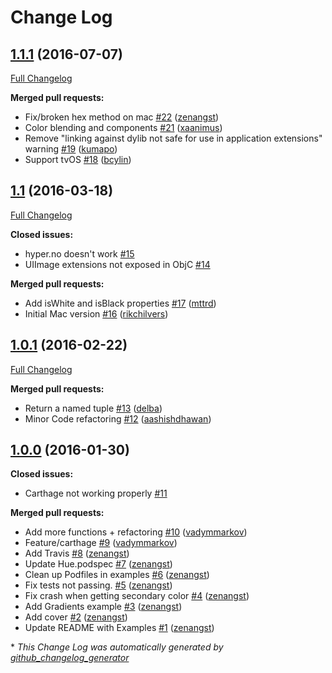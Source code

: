 # Change Log

## [1.1.1](https://github.com/hyperoslo/Hue/tree/1.1.1) (2016-07-07)
[Full Changelog](https://github.com/hyperoslo/Hue/compare/1.1...1.1.1)

**Merged pull requests:**

- Fix/broken hex method on mac [\#22](https://github.com/hyperoslo/Hue/pull/22) ([zenangst](https://github.com/zenangst))
- Color blending and components [\#21](https://github.com/hyperoslo/Hue/pull/21) ([xaanimus](https://github.com/xaanimus))
- Remove "linking against dylib not safe for use in application extensions" warning [\#19](https://github.com/hyperoslo/Hue/pull/19) ([kumapo](https://github.com/kumapo))
- Support tvOS [\#18](https://github.com/hyperoslo/Hue/pull/18) ([bcylin](https://github.com/bcylin))

## [1.1](https://github.com/hyperoslo/Hue/tree/1.1) (2016-03-18)
[Full Changelog](https://github.com/hyperoslo/Hue/compare/1.0.1...1.1)

**Closed issues:**

- hyper.no doesn't work [\#15](https://github.com/hyperoslo/Hue/issues/15)
- UIImage extensions not exposed in ObjC [\#14](https://github.com/hyperoslo/Hue/issues/14)

**Merged pull requests:**

- Add isWhite and isBlack properties [\#17](https://github.com/hyperoslo/Hue/pull/17) ([mttrd](https://github.com/mttrd))
- Initial Mac version [\#16](https://github.com/hyperoslo/Hue/pull/16) ([rikchilvers](https://github.com/rikchilvers))

## [1.0.1](https://github.com/hyperoslo/Hue/tree/1.0.1) (2016-02-22)
[Full Changelog](https://github.com/hyperoslo/Hue/compare/1.0.0...1.0.1)

**Merged pull requests:**

- Return a named tuple [\#13](https://github.com/hyperoslo/Hue/pull/13) ([delba](https://github.com/delba))
- Minor Code refactoring [\#12](https://github.com/hyperoslo/Hue/pull/12) ([aashishdhawan](https://github.com/aashishdhawan))

## [1.0.0](https://github.com/hyperoslo/Hue/tree/1.0.0) (2016-01-30)
**Closed issues:**

- Carthage not working properly [\#11](https://github.com/hyperoslo/Hue/issues/11)

**Merged pull requests:**

- Add more functions + refactoring [\#10](https://github.com/hyperoslo/Hue/pull/10) ([vadymmarkov](https://github.com/vadymmarkov))
- Feature/carthage [\#9](https://github.com/hyperoslo/Hue/pull/9) ([vadymmarkov](https://github.com/vadymmarkov))
- Add Travis [\#8](https://github.com/hyperoslo/Hue/pull/8) ([zenangst](https://github.com/zenangst))
- Update Hue.podspec [\#7](https://github.com/hyperoslo/Hue/pull/7) ([zenangst](https://github.com/zenangst))
- Clean up Podfiles in examples [\#6](https://github.com/hyperoslo/Hue/pull/6) ([zenangst](https://github.com/zenangst))
- Fix tests not passing. [\#5](https://github.com/hyperoslo/Hue/pull/5) ([zenangst](https://github.com/zenangst))
- Fix crash when getting secondary color [\#4](https://github.com/hyperoslo/Hue/pull/4) ([zenangst](https://github.com/zenangst))
- Add Gradients example [\#3](https://github.com/hyperoslo/Hue/pull/3) ([zenangst](https://github.com/zenangst))
- Add cover [\#2](https://github.com/hyperoslo/Hue/pull/2) ([zenangst](https://github.com/zenangst))
- Update README with Examples [\#1](https://github.com/hyperoslo/Hue/pull/1) ([zenangst](https://github.com/zenangst))



\* *This Change Log was automatically generated by [github_changelog_generator](https://github.com/skywinder/Github-Changelog-Generator)*